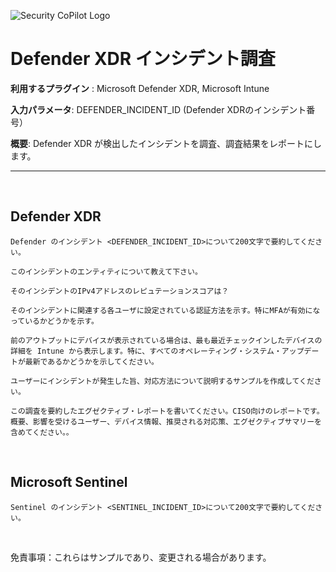 
![Security CoPilot Logo](https://github.com/ninjyanaka/Copilot-For-Security/blob/main/Promptbook%20samples/ic_fluent_copilot_64_64%402x.png)  
# Defender XDR インシデント調査

**利用するプラグイン** : Microsoft Defender XDR, Microsoft Intune

**入力パラメータ**: DEFENDER_INCIDENT_ID (Defender XDRのインシデント番号）

**概要**: Defender XDR が検出したインシデントを調査、調査結果をレポートにします。


***
&nbsp;
## Defender XDR 

 ```
Defender のインシデント <DEFENDER_INCIDENT_ID>について200文字で要約してください。
 ```
 ```
このインシデントのエンティティについて教えて下さい。
 ```
 ```
そのインシデントのIPv4アドレスのレピュテーションスコアは？
 ```
```
そのインシデントに関連する各ユーザに設定されている認証方法を示す。特にMFAが有効になっているかどうかを示す。
```
```
前のアウトプットにデバイスが表示されている場合は、最も最近チェックインしたデバイスの詳細を Intune から表示します。特に、すべてのオペレーティング・システム・アップデートが最新であるかどうかを示してください。
```
```
ユーザーにインシデントが発生した旨、対応方法について説明するサンプルを作成してください。
```

```
この調査を要約したエグゼクティブ・レポートを書いてください。CISO向けのレポートです。概要、影響を受けるユーザー、デバイス情報、推奨される対応策、エグゼクティブサマリーを含めてください。。
```

&nbsp;

## Microsoft Sentinel

 ```
Sentinel のインシデント <SENTINEL_INCIDENT_ID>について200文字で要約してください。
 ```


&nbsp;

免責事項：これらはサンプルであり、変更される場合があります。

